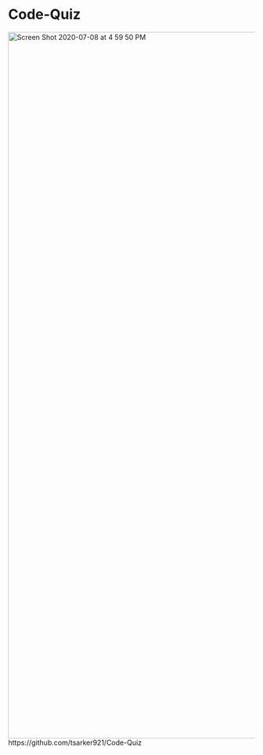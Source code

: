 # Code-Quiz
<img width="1440" alt="Screen Shot 2020-07-08 at 4 59 50 PM" src="https://user-images.githubusercontent.com/67039558/86970217-08060700-c13d-11ea-9a36-84130f95dbd4.png">
 https://github.com/tsarker921/Code-Quiz
